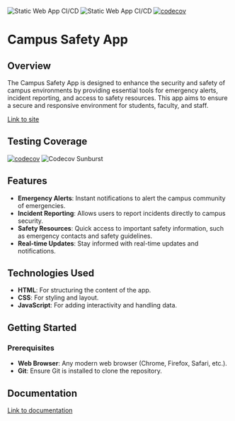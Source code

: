 ![Static Web App CI/CD](https://github.com/BokangWAV/Campus-Safety-App/actions/workflows/azure-static-web-apps-agreeable-forest-0b968ac03.yml/badge.svg) ![Static Web App CI/CD](https://github.com/BokangWAV/Campus-Safety-App/actions/workflows/main_sdp-campus-safety.yml/badge.svg) [![codecov](https://codecov.io/gh/BokangWAV/Campus-Safety-App/graph/badge.svg?token=56J0XFJM1U)](https://codecov.io/gh/BokangWAV/Campus-Safety-App)

# Campus Safety App

## Overview
The Campus Safety App is designed to enhance the security and safety of campus environments by providing essential tools for emergency alerts, incident reporting, and access to safety resources. This app aims to ensure a secure and responsive environment for students, faculty, and staff.

[Link to site](https://agreeable-forest-0b968ac03.5.azurestaticapps.net)

## Testing Coverage
[![codecov](https://codecov.io/gh/BokangWAV/Campus-Safety-App/graph/badge.svg?token=56J0XFJM1U)](https://codecov.io/gh/BokangWAV/Campus-Safety-App)
![Codecov Sunburst](https://codecov.io/gh/BokangWAV/Campus-Safety-App/graphs/sunburst.svg?token=56J0XFJM1U)

## Features
- **Emergency Alerts**: Instant notifications to alert the campus community of emergencies.
- **Incident Reporting**: Allows users to report incidents directly to campus security.
- **Safety Resources**: Quick access to important safety information, such as emergency contacts and safety guidelines.
- **Real-time Updates**: Stay informed with real-time updates and notifications.

## Technologies Used
- **HTML**: For structuring the content of the app.
- **CSS**: For styling and layout.
- **JavaScript**: For adding interactivity and handling data.

## Getting Started

### Prerequisites
- **Web Browser**: Any modern web browser (Chrome, Firefox, Safari, etc.).
- **Git**: Ensure Git is installed to clone the repository.

## Documentation
[Link to documentation](https://danieldanzo.gitbook.io/campus-safety-app)
